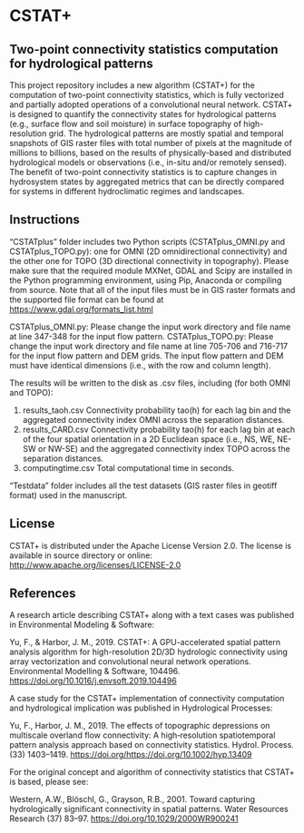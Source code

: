 # CSTAT+
## Two-point connectivity statistics computation for hydrological patterns
This project repository includes a new algorithm (CSTAT+) for the computation of two-point connectivity statistics, which is fully vectorized and partially adopted operations of a convolutional neural network. CSTAT+ is designed to quantify the connectivity states for hydrological patterns (e.g., surface flow and soil moisture) in surface topography of high-resolution grid. The hydrological patterns are mostly spatial and temporal snapshots of GIS raster files with total number of pixels at the magnitude of millions to billions, based on the results of physically-based and distributed hydrological models or observations (i.e., in-situ and/or remotely sensed). The benefit of two-point connectivity statistics is to capture changes in hydrosystem states by aggregated metrics that can be directly compared for systems in different hydroclimatic regimes and landscapes. 

## Instructions
“CSTATplus” folder includes two Python scripts (CSTATplus_OMNI.py and CSTATplus_TOPO.py): one for OMNI (2D omnidirectional connectivity) and the other one for TOPO (3D directional connectivity in topography). Please make sure that the required module MXNet, GDAL and Scipy are installed in the Python programming environment, using Pip, Anaconda or compiling from source. 
Note that all of the input files must be in GIS raster formats and the supported file format can be found at https://www.gdal.org/formats_list.html

CSTATplus_OMNI.py: Please change the input work directory and file name at line 347-348 for the input flow pattern. 
CSTATplus_TOPO.py: Please change the input work directory and file name at line 705-706 and 716-717 for the input flow pattern and DEM grids. The input flow pattern and DEM must have identical dimensions (i.e., with the row and column length).

The results will be written to the disk as .csv files, including (for both OMNI and TOPO):
1. <filename> results_taoh.csv
Connectivity probability tao(h) for each lag bin and the aggregated connectivity index OMNI across the separation distances. 
2. <filename> results_CARD.csv
Connectivity probability tao(h) for each lag bin at each of the four spatial orientation in a 2D Euclidean space (i.e., NS, WE, NE-SW or NW-SE) and the aggregated connectivity index TOPO across the separation distances. 
3. <filename> computingtime.csv
Total computational time in seconds.
  
 “Testdata” folder includes all the test datasets (GIS raster files in geotiff format) used in the manuscript. 
  
## License
CSTAT+ is distributed under the Apache License Version 2.0. The license is available in source directory or online: http://www.apache.org/licenses/LICENSE-2.0

## References
A research article describing CSTAT+ along with a text cases was published in Environmental Modeling & Software:

Yu, F., & Harbor, J. M., 2019. CSTAT+: A GPU-accelerated spatial pattern analysis algorithm for high-resolution 2D/3D hydrologic connectivity using array vectorization and convolutional neural network operations. Environmental Modelling & Software, 104496. https://doi.org/10.1016/j.envsoft.2019.104496

A case study for the CSTAT+ implementation of connectivity computation and hydrological implication was published in Hydrological Processes:

Yu, F., Harbor, J. M., 2019. The effects of topographic depressions on multiscale overland flow connectivity: A high‐resolution spatiotemporal pattern analysis approach based on connectivity statistics. Hydrol. Process. (33) 1403–1419. https://doi.org/https://doi.org/10.1002/hyp.13409

For the original concept and algorithm of connectivity statistics that CSTAT+ is based, please see:

Western, A.W., Blöschl, G., Grayson, R.B., 2001. Toward capturing hydrologically significant connectivity in spatial patterns. Water Resources Research (37) 83–97. https://doi.org/10.1029/2000WR900241


